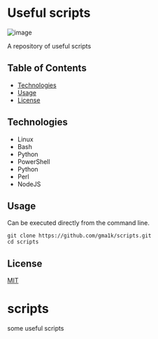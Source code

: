 # Useful scripts

![image](https://github.com/gma1k/scripts/assets/138721734/a5ba1003-3f61-44c7-b63a-e8e7fe5be822)

A repository of useful scripts

## Table of Contents

- [Technologies](#technologies)
- [Usage](#usage)
- [License](#license)

## Technologies

- Linux
- Bash
- Python
- PowerShell
- Python
- Perl
- NodeJS

## Usage
Can be executed directly from the command line.

```
git clone https://github.com/gma1k/scripts.git
cd scripts
````

## License

[MIT](LICENSE)

# scripts
some useful scripts
